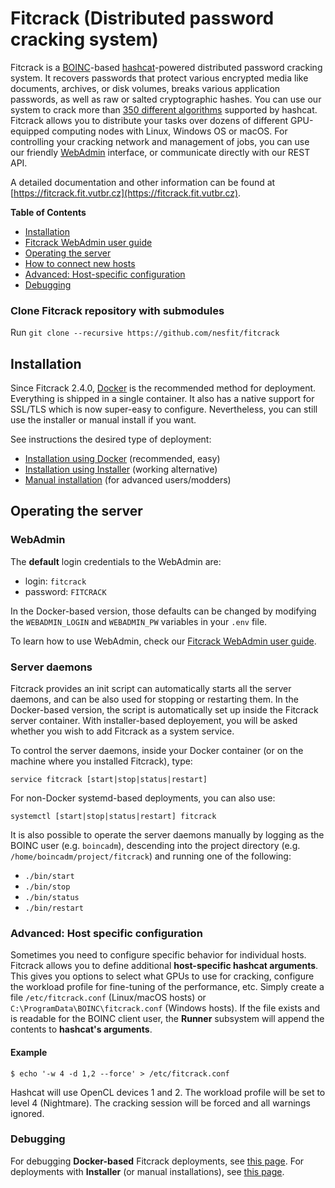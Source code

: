 # Fitcrack (Distributed password cracking system)

Fitcrack is a [BOINC](https://boinc.berkeley.edu)-based [hashcat](https://hashcat.net/)-powered distributed password cracking system.
It recovers passwords that protect various encrypted media like documents, archives, or disk volumes, breaks
various application passwords, as well as raw or salted cryptographic hashes.
You can use our system to crack more than [350 different algorithms](https://hashcat.net/hashcat/#features-algos) supported by hashcat.
Fitcrack allows you to distribute your tasks over dozens of different GPU-equipped computing nodes with Linux, Windows OS or macOS.
For controlling your cracking network and management of jobs, you can use our friendly
[WebAdmin](https://nesfit.github.io/fitcrack/#/) interface, or communicate directly with our REST API.

A detailed documentation and other information can be found at [https://fitcrack.fit.vutbr.cz](https://fitcrack.fit.vutbr.cz).

**Table of Contents**
* [Installation](#inst)
* [Fitcrack WebAdmin user guide](https://nesfit.github.io/fitcrack/#/)
* [Operating the server](#oper)
* [How to connect new hosts](https://nesfit.github.io/fitcrack/#/guide/hosts)
* [Advanced: Host-specific configuration](#hostconf)
* [Debugging](#debugging)

<a name="clone"></a>
### Clone Fitcrack repository with submodules
Run ``git clone --recursive https://github.com/nesfit/fitcrack``


<a name="inst"></a>
## Installation
Since Fitcrack 2.4.0, [Docker](INSTALL-Docker.md) is the recommended method
for deployment. Everything is shipped in a single container. It also has a native
support for SSL/TLS which is now super-easy to configure.
Nevertheless, you can still use the installer or manual install if you want.

See instructions the desired type of deployment:
* [Installation using Docker](INSTALL-Docker.md) (recommended, easy)
* [Installation using Installer](INSTALL-Installer.md) (working alternative)
* [Manual installation](INSTALL-Manual.md) (for advanced users/modders)


<a name="oper"></a>
## Operating the server

### WebAdmin
The **default** login credentials to the WebAdmin are:
* login: ``fitcrack``
* password: ``FITCRACK``

In the Docker-based version, those defaults can be changed by modifying the
`WEBADMIN_LOGIN` and `WEBADMIN_PW` variables in your `.env` file.

To learn how to use WebAdmin, check our [Fitcrack WebAdmin user guide](https://nesfit.github.io/fitcrack/#/).

### Server daemons
Fitcrack provides an init script can automatically starts all the server
daemons, and can be also used for stopping or restarting them.
In the Docker-based version, the script is automatically set up inside the
Fitcrack server container. With installer-based deployement, you will be asked
whether you wish to add Fitcrack as a system service.

To control the server daemons, inside your Docker container
(or on the machine where you installed Fitcrack), type:
```
service fitcrack [start|stop|status|restart]
```

For non-Docker systemd-based deployments, you can also use:
```
systemctl [start|stop|status|restart] fitcrack
```

It is also possible to operate the server daemons manually
by logging as the BOINC user (e.g. `boincadm`), descending into the
project directory (e.g. `/home/boincadm/project/fitcrack`) and running
one of the following:
* `./bin/start`
* `./bin/stop`
* `./bin/status`
* `./bin/restart`

<a name="hostconf"></a>
### Advanced: Host specific configuration
Sometimes you need to configure specific behavior for individual hosts.
Fitcrack allows you to define additional **host-specific hashcat arguments**.
This gives you options to select what GPUs to use for cracking,
configure the workload profile for fine-tuning of the performance, etc.
Simply create a file `/etc/fitcrack.conf` (Linux/macOS hosts) or
`C:\ProgramData\BOINC\fitcrack.conf` (Windows hosts).
If the file exists and is readable for the BOINC client user, the
**Runner** subsystem will append the contents to **hashcat's arguments**.

#### Example
```
$ echo '-w 4 -d 1,2 --force' > /etc/fitcrack.conf
```
Hashcat will use OpenCL devices 1 and 2. The workload profile will be set to level 4 (Nightmare).
The cracking session will be forced and all warnings ignored.


<a name="debugging"></a>
### Debugging
For debugging **Docker-based** Fitcrack deployments, see [this page](INSTALL-Docker.md#debugging).
For deployments with **Installer** (or manual installations), see [this page](INSTALL-Installer.md#debugging).
